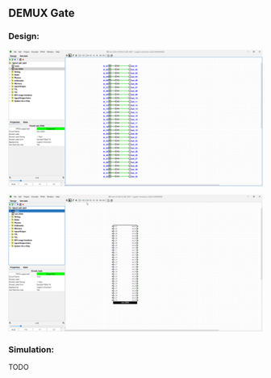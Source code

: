 ## DEMUX Gate

### Design:

![Logisim](./MULTI_BIT_NOT_DESIGN1.png)

![Logisim](./MULTI_BIT_NOT_DESIGN2.png)

### Simulation:

TODO
